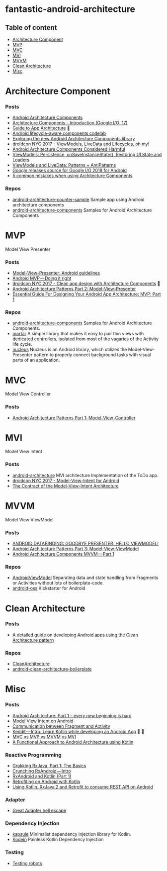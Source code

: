 # fantastic-android-architecture

## Table of content

- [Architecture Component](#architecture-component)
- [MVP](#mvp)
- [MVC](#mvc)
- [MVI](#mvi)
- [MVVM](#mvvm)
- [Clean Architecture](#clean-architecture)
- [Misc](#misc)

# Architecture Component

### Posts

- [Android Architecture Components](https://developer.android.com/topic/libraries/architecture/index.html)
- [Architecture Components - Introduction (Google I/O '17)](https://www.youtube.com/watch?v=FrteWKKVyzI)
- [Guide to App Architecture](https://developer.android.com/topic/libraries/architecture/guide.html) 🚀
- [Android lifecycle-aware components codelab](https://codelabs.developers.google.com/codelabs/android-lifecycles)
- [Exploring the new Android Architecture Components library](https://medium.com/exploring-android/exploring-the-new-android-architecture-components-c33b15d89c23)
- [droidcon NYC 2017 - ViewModels, LiveData and Lifecycles, oh my!](https://www.youtube.com/watch?v=SlZVYkhoSq8)
- [Android Architecture Components Considered Harmful](https://academy.realm.io/posts/android-architecture-components-considered-harmful-mobilization/)
- [ViewModels: Persistence, onSaveInstanceState(), Restoring UI State and Loaders](https://medium.com/google-developers/viewmodels-persistence-onsaveinstancestate-restoring-ui-state-and-loaders-fc7cc4a6c090)
- [ViewModels and LiveData: Patterns + AntiPatterns](https://medium.com/google-developers/viewmodels-and-livedata-patterns-antipatterns-21efaef74a54)
- [Google releases source for Google I/O 2018 for Android](https://android-developers.googleblog.com/2018/08/google-releases-source-for-google-io.html)
- [5 common mistakes when using Architecture Components](https://proandroiddev.com/5-common-mistakes-when-using-architecture-components-403e9899f4cb)

### Repos

- [android-architecture-counter-sample](https://github.com/dlew/android-architecture-counter-sample) Sample app using Android architecture components
- [android-architecture-components](https://github.com/googlesamples/android-architecture-components) Samples for Android Architecture Components

# MVP
Model View Presenter

### Posts

- [Model-View-Presenter: Android guidelines](https://medium.com/@cervonefrancesco/model-view-presenter-android-guidelines-94970b430ddf)
- [Android MVP — Doing it right](https://android.jlelse.eu/android-mvp-doing-it-right-dac9d5d72079)
- [droidcon NYC 2017 - Clean app design with Architecture Components](https://www.youtube.com/watch?v=i1-7S-RxfvQ) :rocket:
- [Android Architecture Patterns Part 2: Model-View-Presenter](https://medium.com/upday-devs/android-architecture-patterns-part-2-model-view-presenter-8a6faaae14a5)
- [Essential Guide For Designing Your Android App Architecture: MVP: Part 1](https://blog.mindorks.com/essential-guide-for-designing-your-android-app-architecture-mvp-part-1-74efaf1cda40)

### Repos

- [android-architecture-components](https://github.com/googlesamples/android-architecture-components) Samples for Android Architecture Components. 
- [mortar](https://github.com/square/mortar) A simple library that makes it easy to pair thin views with dedicated controllers, isolated from most of the vagaries of the Activity life cycle.
- [nucleus](https://github.com/konmik/nucleus) Nucleus is an Android library, which utilizes the Model-View-Presenter pattern to properly connect background tasks with visual parts of an application.

# MVC
Model View Controller

### Posts

- [Android Architecture Patterns Part 1: Model-View-Controller](https://medium.com/upday-devs/android-architecture-patterns-part-1-model-view-controller-3baecef5f2b6)

# MVI
Model View Intent

### Posts

- [android-architecture](https://github.com/oldergod/android-architecture) MVI architecture Implementation of the ToDo app.
- [droidcon NYC 2017 - Model-View-Intent for Android](https://www.youtube.com/watch?v=PXBXcHQeDLE)
- [The Contract of the Model-View-Intent Architecture](https://proandroiddev.com/the-contract-of-the-model-view-intent-architecture-777f95706c1e)

# MVVM
Model View ViewModel

### Posts

- [ANDROID DATABINDING: GOODBYE PRESENTER, HELLO VIEWMODEL!](http://tech.vg.no/2015/07/17/android-databinding-goodbye-presenter-hello-viewmodel/)
- [Android Architecture Patterns Part 3:
Model-View-ViewModel](https://medium.com/upday-devs/android-architecture-patterns-part-3-model-view-viewmodel-e7eeee76b73b)
- [Android Architecture Components MVVM — Part 1](https://proandroiddev.com/android-architecture-components-mvvm-part-1-1bd138959535)

### Repos

- [AndroidViewModel](https://github.com/inloop/AndroidViewModel) Separating data and state handling from Fragments or Activities without lots of boilerplate-code.
- [android-oss](https://github.com/kickstarter/android-oss) Kickstarter for Android

# Clean Architecture

### Posts

- [A detailed guide on developing Android apps using the Clean Architecture pattern](https://medium.com/@dmilicic/a-detailed-guide-on-developing-android-apps-using-the-clean-architecture-pattern-d38d71e94029)

### Repos

- [CleanArchitecture](https://github.com/android10/Android-CleanArchitecture)
- [android-clean-architecture-boilerplate](https://github.com/bufferapp/android-clean-architecture-boilerplate)

# Misc

### Posts

- [Android Architecture: Part 1 – every new beginning is hard](http://five.agency/android-architecture-part-1-every-new-beginning-is-hard/)
- [Model View Intent on Android](http://hannesdorfmann.com/android/model-view-intent)
- [Communication between Fragment and Activity](https://github.com/onmyway133/blog/issues/108)
- [Keddit — Intro: Learn Kotlin while developing an Android App](https://android.jlelse.eu/learn-kotlin-while-developing-an-android-app-introduction-567e21ff9664) :rocket: :rocket:
- [MVC vs MVP vs MVVM vs MVI](https://academy.realm.io/posts/mvc-vs-mvp-vs-mvvm-vs-mvi-mobilization-moskala)
- [A Functional Approach to Android Architecture using Kotlin](https://academy.realm.io/posts/mobilization-2017-jorge-castillo-functional-android-architecture-kotlin/)

### Reactive Programming

- [Grokking RxJava, Part 1: The Basics](http://blog.danlew.net/2014/09/15/grokking-rxjava-part-1/)
- [Crunching RxAndroid — Intro](https://medium.com/crunching-rxandroid/crunching-rxandroid-intro-c27eb6f009ea)
- [RxAndroid and Kotlin (Part 1)](https://medium.freecodecamp.org/rxandroid-and-kotlin-part-1-f0382dc26ed8)
- [Retrofiting on Android with Kotlin](https://segunfamisa.com/posts/using-retrofit-on-android-with-kotlin)
- [Using Kotlin, RxJava 2 and Retrofit to consume REST API on Android](https://softwaremill.com/kotlin-rxjava2-retrofit-android/)

### Adapter

- [Great Adapter hell escape](http://hannesdorfmann.com/android/adapter-delegates)

### Dependency Injection

- [kapsule](https://github.com/traversals/kapsule) Minimalist dependency injection library for Kotlin.
- [Kodein](https://github.com/SalomonBrys/Kodein) Painless Kotlin Dependency Injection 

### Testing

- [Testing robots](https://academy.realm.io/posts/kau-jake-wharton-testing-robots/)

